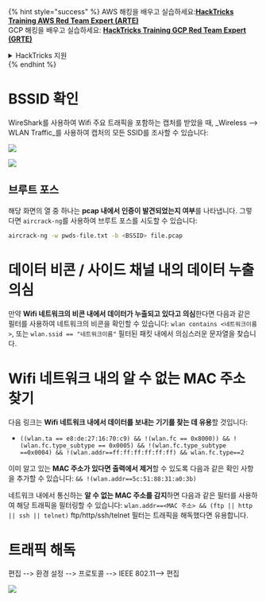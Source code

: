 {% hint style="success" %}
AWS 해킹을 배우고 실습하세요:<img src="/.gitbook/assets/arte.png" alt="" data-size="line">[**HackTricks Training AWS Red Team Expert (ARTE)**](https://training.hacktricks.xyz/courses/arte)<img src="/.gitbook/assets/arte.png" alt="" data-size="line">\
GCP 해킹을 배우고 실습하세요: <img src="/.gitbook/assets/grte.png" alt="" data-size="line">[**HackTricks Training GCP Red Team Expert (GRTE)**<img src="/.gitbook/assets/grte.png" alt="" data-size="line">](https://training.hacktricks.xyz/courses/grte)

<details>

<summary>HackTricks 지원</summary>

* [**구독 요금제**](https://github.com/sponsors/carlospolop)를 확인하세요!
* 💬 [**Discord 그룹**](https://discord.gg/hRep4RUj7f) 또는 [**텔레그램 그룹**](https://t.me/peass)에 **참여**하거나 **트위터** 🐦 [**@hacktricks\_live**](https://twitter.com/hacktricks\_live)**를 팔로우**하세요.
* 해킹 팁을 공유하려면 **HackTricks** 및 **HackTricks Cloud** github 저장소로 PR을 제출하세요.

</details>
{% endhint %}


# BSSID 확인

WireShark를 사용하여 Wifi 주요 트래픽을 포함하는 캡처를 받았을 때, _Wireless --> WLAN Traffic_를 사용하여 캡처의 모든 SSID를 조사할 수 있습니다:

![](<../../../.gitbook/assets/image (424).png>)

![](<../../../.gitbook/assets/image (425).png>)

## 브루트 포스

해당 화면의 열 중 하나는 **pcap 내에서 인증이 발견되었는지 여부**를 나타냅니다. 그렇다면 `aircrack-ng`를 사용하여 브루트 포스를 시도할 수 있습니다:
```bash
aircrack-ng -w pwds-file.txt -b <BSSID> file.pcap
```
# 데이터 비콘 / 사이드 채널 내의 데이터 누출 의심

만약 **Wifi 네트워크의 비콘 내에서 데이터가 누출되고 있다고 의심**한다면 다음과 같은 필터를 사용하여 네트워크의 비콘을 확인할 수 있습니다: `wlan contains <네트워크이름>`, 또는 `wlan.ssid == "네트워크이름"` 필터된 패킷 내에서 의심스러운 문자열을 찾습니다.

# Wifi 네트워크 내의 알 수 없는 MAC 주소 찾기

다음 링크는 **Wifi 네트워크 내에서 데이터를 보내는 기기를 찾는 데 유용**할 것입니다:

* `((wlan.ta == e8:de:27:16:70:c9) && !(wlan.fc == 0x8000)) && !(wlan.fc.type_subtype == 0x0005) && !(wlan.fc.type_subtype ==0x0004) && !(wlan.addr==ff:ff:ff:ff:ff:ff) && wlan.fc.type==2`

이미 알고 있는 **MAC 주소가 있다면 출력에서 제거**할 수 있도록 다음과 같은 확인 사항을 추가할 수 있습니다: `&& !(wlan.addr==5c:51:88:31:a0:3b)`

네트워크 내에서 통신하는 **알 수 없는 MAC 주소를 감지**하면 다음과 같은 필터를 사용하여 해당 트래픽을 필터링할 수 있습니다: `wlan.addr==<MAC 주소> && (ftp || http || ssh || telnet)` ftp/http/ssh/telnet 필터는 트래픽을 해독했다면 유용합니다.

# 트래픽 해독

편집 --> 환경 설정 --> 프로토콜 --> IEEE 802.11--> 편집

![](<../../../.gitbook/assets/image (426).png>)
